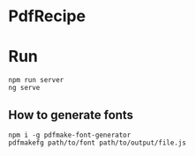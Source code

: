 # PdfRecipe

# Run

```
npm run server
ng serve
```

## How to generate fonts

```
npm i -g pdfmake-font-generator
pdfmakefg path/to/font path/to/output/file.js
```

